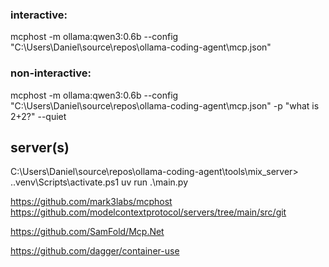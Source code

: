 
### interactive:
mcphost -m ollama:qwen3:0.6b --config "C:\Users\Daniel\source\repos\ollama-coding-agent\mcp.json"
### non-interactive:
mcphost -m ollama:qwen3:0.6b --config "C:\Users\Daniel\source\repos\ollama-coding-agent\mcp.json" -p "what is 2+2?" --quiet

## server(s)
C:\Users\Daniel\source\repos\ollama-coding-agent\tools\mix_server>
.\.venv\Scripts\activate.ps1
uv run .\main.py

https://github.com/mark3labs/mcphost
https://github.com/modelcontextprotocol/servers/tree/main/src/git

https://github.com/SamFold/Mcp.Net

https://github.com/dagger/container-use